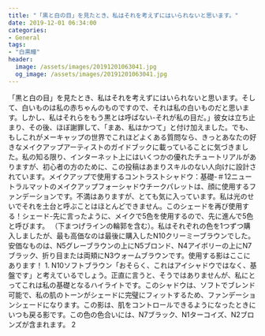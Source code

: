 ```yaml
---
title: "「黒と白の目」を見たとき、私はそれを考えずにはいられないと思います。"
date: 2019-12-01 06:34:00
categories:
- General
tags:
- "白黒瞳"
header:
  image: /assets/images/20191201063041.jpg
  og_image: /assets/images/20191201063041.jpg
---
```


「黒と白の目」を見たとき、私はそれを考えずにはいられないと思います。そして、白いものは私の赤ちゃんのものですので、それは私の白いものだと思います。しかし、私はそれらをもう黒とは呼ばない-それが私の目だ。」彼女は立ち止まり、その後、ほぼ謝罪して、「まあ、私はかつて」と付け加えました。でも、もしこれがメーキャップの世界でこれほどよくある質問なら、きっとあなたの好きなメイクアップアーティストのガイドブックに載っていることに気づきました。私の知る限り、インターネット上にはいくつかの優れたチュートリアルがありますが、初心者の方のために、この投稿はあまりスキルのない人向けに設計されています。メイクアップで使用するコントラストシャドウ：基礎-＃12ニュートラルマットのメイクアップフォーシャドウチークパレットは、顔に使用するファンデーションです。不満はありますが、とても気に入っています。私は光のせいでそれを土台と呼ぶことはほとんどできません。このシェードを再び使用する！シェード-先に言ったように、メイクで5色を使用するので、先に進んで5色と呼びます。 （下まつげラインの輪郭を含む）。私はそれぞれの色を1つずつ購入しましたが、最も高価なのは最後に購入したN10クリーミーブラウンでした。安価なものは、N5グレーブラウンの上にN5ブロンド、N4アイボリーの上にN7ブラック、折り目または両頬にN3ウォームブラウンです。使用する影はここにあります！ 1. N10ソフトブラウン「おそらく、これはアイシャドウではなく、基盤です」と考えているでしょう。正直に言うと、そうではありませんが、私にとってこれは私の基礎となるハイライトです。このシャドウは、ソフトでブレンド可能で、私の肌のトーンがシェードに完璧にフィットするため、ファンデーションシェードになります。この影は、肌をコントロールできるようになったときにいつも戻る影です。この色の色合いには、N7ブラック、N1ターコイズ、N2ブロンズが含まれます。 2
